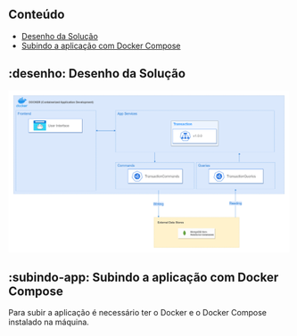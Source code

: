 ## Conteúdo
* [Desenho da Solução](#desenho)
* [Subindo a aplicação com Docker Compose](#subindo-app)

## :desenho: Desenho da Solução
![](https://raw.githubusercontent.com/alanbassi/cash-flow/main/Architecture.drawio.png)

## :subindo-app: Subindo a aplicação com Docker Compose
Para subir a aplicação é necessário ter o Docker e o Docker Compose instalado na máquina.